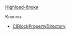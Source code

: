[Highload-блоки](/api_help/hlblock/index.php)

Классы

* [CIBlockPropertyDirectory](/api_help/hlblock/classes/ciblockpropertydirectory/index.php)